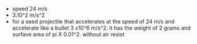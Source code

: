 - speed 24 m/s
- 3.10^2 m/s^2
- for a seed projectile that accelerates at the speed of 24 m/s  and accelerate like a bullet 3 x10^6 m/s^2. it has the weight of 2 grams and surfave area of pi X 0.01^2. without air resist